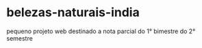 # belezas-naturais-india
pequeno projeto web destinado a nota parcial do 1° bimestre do 2° semestre
